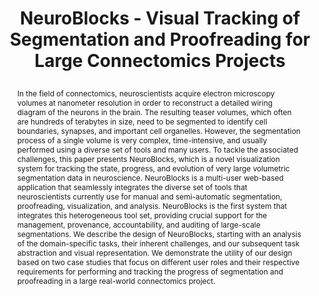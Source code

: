 ---
# this file is written in YAML http://docs.ansible.com/ansible/latest/YAMLSyntax.html
# all lines with a leading sharp are comments and will not be compiled
# longer blocks of text should start with a a leading > to escape all special characters

# URL handle for generated webpage
slug:      neuroblocks

#specifies layout to be used for page generation (do not modify)
layout:     publication

#publication title
title:      >
   NeuroBlocks - Visual Tracking of Segmentation and Proofreading for Large Connectomics Projects

#include in selected publications on front page (optional, delete line if not applicable)
#display: selected

#list all publication authors in correct order
authors:
 - Ali K. Al-Awami
 - Johanna Beyer
 - Daniel Haehn
 - Narayanan Kasthuri
 - Jeff W. Lichtman
 - Hanspeter Pfister
 - Markus Hadwiger 

#insert publication venue (displayed on publication page)
venue:      >
   IEEE Transactions on Visualization and Computer Graphics, Vol.22, No.1 (Proceedings IEEE Scientific Visualization 2015), pp. 738-746
   
#insert short venue (displayed in box in publication list)
shortvenue: >
   IEEE Scientific Visualization 2015

#specify publication year
year:       2016

#insert abstract of publication
abstract:   >
   In the field of connectomics, neuroscientists acquire electron microscopy volumes at nanometer resolution in order to reconstruct a detailed wiring diagram of the neurons in the brain. The resulting teaser volumes, which often are hundreds of terabytes in size, need to be segmented to identify cell boundaries, synapses, and important cell organelles. However, the segmentation process of a single volume is very complex, time-intensive, and usually performed using a diverse set of tools and many users. To tackle the associated challenges, this paper presents NeuroBlocks, which is a novel visualization system for tracking the state, progress, and evolution of very large volumetric segmentation data in neuroscience. NeuroBlocks is a multi-user web-based application that seamlessly integrates the diverse set of tools that neuroscientists currently use for manual and semi-automatic segmentation, proofreading, visualization, and analysis. NeuroBlocks is the first system that integrates this heterogeneous tool set, providing crucial support for the management, provenance, accountability, and auditing of large-scale segmentations. We describe the design of NeuroBlocks, starting with an analysis of the domain-specific tasks, their inherent challenges, and our subsequent task abstraction and visual representation. We demonstrate the utility of our design based on two case studies that focus on different user roles and their respective requirements for performing and tracking the progress of segmentation and proofreading in a large real-world connectomics project.
   
#link to hi-res teaser image of publication (please make sure the image is wide, e.g. aspect ratio between 4:2 and 4:1) 
teaser:     './publications/2015_awami_neuroblocks.jpg'

#link to smaller thumbnail image of publication (please make sure the aspect ratio is 3:2, suggested size is 150x100px)
thumbnail:  './publications/2015_awami_thumbnail.png'

#link to publication video (optional): you can either upload the video to our website (insert local link) or host it on youtube or vimeo (in this case insert the youtube/vimeo link)
video:      './publications/2015_awami_neuroblocks.mp4'

#link to publication pdf (optional)
pdf:        './publications/2015_awami_neuroblocks.pdf'

#insert citation. please format citation by inserting <br> at line breaks, &nbsp;&nbsp; will insert a tab character to prettify the citation
citation:   >
  @article{Awami2016Neuroblocks,<br>
   &nbsp;&nbsp;title = {NeuroBlocks - Visual Tracking of Segmentation and Proofreading for Large Connectomics Projects},<br>
   &nbsp;&nbsp;author = {Al-Awami, Ali K. and Beyer, Johanna and Haehn, Daniel and Kasthuri, Narayanan and Lichtman, Jeff W. and Pfister, Hanspeter and Hadwiger, Markus},<br>
   &nbsp;&nbsp;journal = {IEEE Transactions on Visualization and Computer Graphics (Proceedings IEEE Scientific Visualization 2015)},<br>
   &nbsp;&nbsp;year = {2016},<br>
   &nbsp;&nbsp;volume = {22},<br>
   &nbsp;&nbsp;number = {1},<br>
   &nbsp;&nbsp;pages = {738--746}<br>
  }

#insert links to additional material for the publication (optional)
#links need a title, a URL and a type (this defines the link icon) which can be one of the following values: code, archive, files, slides or text (this is the default icon)
#links: 
# - title: ExampleCode
#   type:  code
#   url:   './publications/supplementary1.zip' 
# - title: ExampleSlides
#   type:  slides
#   url:   './publications/presentation.pptx' 

#don't forget the leading and trailing --- in a YAML file
---